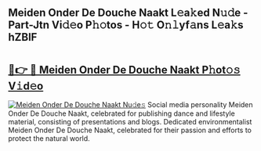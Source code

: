 ## Meiden Onder De Douche Naakt L𝚎a𝚔ed N𝚞𝚍e - Part-Jtn Vi𝚍𝚎o P𝚑𝚘tos - H𝚘𝚝 O𝚗𝚕yf𝚊ns L𝚎a𝚔s hZBlF

# <h2><a href="http://kf9xc8.oniu.top/?m=Meiden+Onder+De+Douche+Naakt">🔗👉 🔴 Meiden Onder De Douche Naakt P𝚑ot𝚘𝚜 V𝚒d𝚎o</a></h2>

[![Meiden Onder De Douche Naakt Nu𝚍e𝚜](https://i.imgur.com/0qMVB7G.gif)](http://kf9xc8.oniu.top/?m=Meiden+Onder+De+Douche+Naakt)
Social media personality Meiden Onder De Douche Naakt, celebrated for publishing dance and lifestyle material, consisting of presentations and blogs. Dedicated environmentalist Meiden Onder De Douche Naakt, celebrated for their passion and efforts to protect the natural world.  
